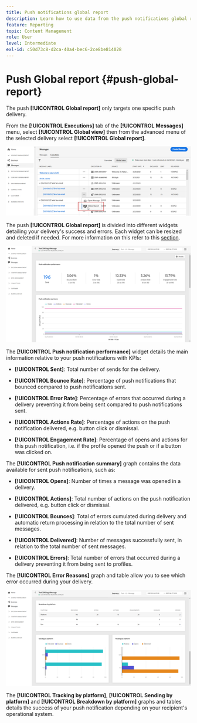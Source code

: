 ```yaml
---
title: Push notifications global report
description: Learn how to use data from the push notifications global report
feature: Reporting
topic: Content Management
role: User
level: Intermediate
exl-id: c50d73c8-d2ca-40a4-bec6-2ce8be814028
---
```

# Push Global report {#push-global-report}

The push **[!UICONTROL Global report]** only targets one specific push delivery. 

From the **[!UICONTROL Executions]** tab of the **[!UICONTROL Messages]** menu, select **[!UICONTROL Global view]** then from the advanced menu of the selected delivery select **[!UICONTROL Global report]**.

![](assets/global_report_11.png)

The push **[!UICONTROL Global report]** is divided into different widgets detailing your delivery's success and errors. Each widget can be resized and deleted if needed. For more information on this refer to this [section](global-report.md#modify-dashboard).

![](assets/push_global_report.png)

The **[!UICONTROL Push notification performance]** widget details the main information relative to your push notifications with KPIs:

* **[!UICONTROL Sent]**: Total number of sends for the delivery.

* **[!UICONTROL Bounce Rate]**: Percentage of push notifications that bounced compared to push notifications sent.

* **[!UICONTROL Error Rate]**: Percentage of errors that occurred during a delivery preventing it from being sent compared to push notifications sent.

* **[!UICONTROL Actions Rate]**: Percentage of actions on the push notification delivered, e.g. button click or dismissal.

* **[!UICONTROL Engagement Rate]**: Percentage of opens and actions for this push notification, i.e. if the profile opened the push or if a button was clicked on.

The **[!UICONTROL Push notification summary]** graph contains the data available for sent push notifications, such as:

* **[!UICONTROL Opens]**: Number of times a message was opened in a delivery.

* **[!UICONTROL Actions]**: Total number of actions on the push notification delivered, e.g. button click or dismissal.

* **[!UICONTROL Bounces]**: Total of errors cumulated during delivery and automatic return processing in relation to the total number of sent messages.

* **[!UICONTROL Delivered]**: Number of messages successfully sent, in relation to the total number of sent messages.

* **[!UICONTROL Errors]**: Total number of errors that occurred during a delivery preventing it from being sent to profiles.

The **[!UICONTROL Error Reasons]** graph and table allow you to see which error occurred during your delivery.

![](assets/push_global_report_2.png)

The **[!UICONTROL Tracking by platform]**, **[!UICONTROL Sending by platform]** and **[!UICONTROL Breakdown by platform]** graphs and tables details the success of your push notification depending on your recipient's operational system.
